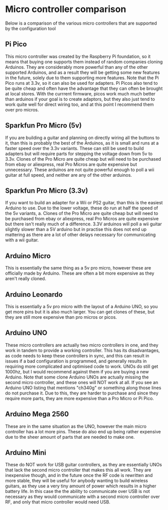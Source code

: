# Micro controller comparison

Below is a comparison of the various micro controllers that are supported by the configuration tool

## Pi Pico 
This micro controller was created by the Raspberry Pi foundation, so it means that buying one supports them instead of random companies cloning Arduinos. They are considerably more powerful than any of the other supported Arduinos, and as a result they will be getting some new features in the future, solely due to them supporting more features. Note that the Pi Pico runs at 3.3v, so it can also be used for adapters. Pi Picos also tend to be quite cheap and often have the advantage that they can often be brought at local stores. With the currrent firmware, picos work much much better than arduinos if your goal is to create adaptors, but they also just tend to work quite well for direct wiring too, and at this point I recommend them over pro micros.

## Sparkfun Pro Micro (5v)
If you are building a guitar and planning on directly wiring all the buttons to it, than this is probably the best of the Arduinos, as it is small and runs at a faster speed over the 3.3v variants. These can still be used to build adapters but will require parts for stepping the voltage down from 5v to 3.3v. Clones of the Pro Micro are quite cheap but will need to be purchased from ebay or aliexpress, real Pro Micros are quite expensive but unnecessary. These arduinos are not quite powerful enough to poll a wii guitar at full speed, and neither are any of the other arduinos. 

## Sparkfun Pro Micro (3.3v)
If you want to build an adapter for a Wii or PS2 guitar, than this is the easiest Arduino to use. Due to the lower voltage, these do run at half the speed of the 5v variants, a. Clones of the Pro Micro are quite cheap but will need to be purchased from ebay or aliexpress, real Pro Micros are quite expensive but there isn't really much of a difference. 3.3V arduinos will poll a wii guitar slightly slower than a 5V arduino but in practise this does not end up mattering as there are a lot of other delays necessary for communicating with a wii guitar.

## Arduino Micro
This is essentially the same thing as a 5v pro micro, however these are officially made by Arduino. These are often a bit more expensive as they aren't really cloned.

## Arduino Leonardo
This is essentially a 5v pro micro with the layout of a Arduino UNO, so you get more pins but it is also much larger. You can get clones of these, but they are still more expensive than pro micros or picos.

## Arduino UNO
These micro controllers are actually two micro controllers in one, and they work in tandem to provide a working controller. This has its disadvantages, as code needs to keep these controllers in sync, and this can result in issues if a bad configuration is programmed, and generally results in requiring more complicated and optimised code to work. UNOs do still get 1000hz, but I would recommend against them if you are buying a new Arduino. Note that some clone Arduino UNOs are actually missing the second micro controller, and these ones will NOT work at all. If you see an Arduino UNO listing that mentions "ch340g" or something along those lines do not purchase it. Due to this, they are harder to purchase and since they require more parts, they are more expensive than a Pro Micro or Pi Pico.

## Arduino Mega 2560
These are in the same situation as the UNO, however the main micro controller has a lot more pins. These do also end up being rather expensive due to the sheer amount of parts that are needed to make one.

## Arduino Mini
These do NOT work for USB guitar controllers, as they are essentially UNOs that lack the second micro controller that makes this all work. They are inexpensive though, and in the future once the RF code is rewritten and more stable, they will be useful for anybody wanting to build wireless guitars, as they use a very tiny amount of power which results in a higher battery life. In this case the the ability to communicate over USB is not necessary as they would communicate with a second micro controller over RF, and only that micro controller would need USB.
